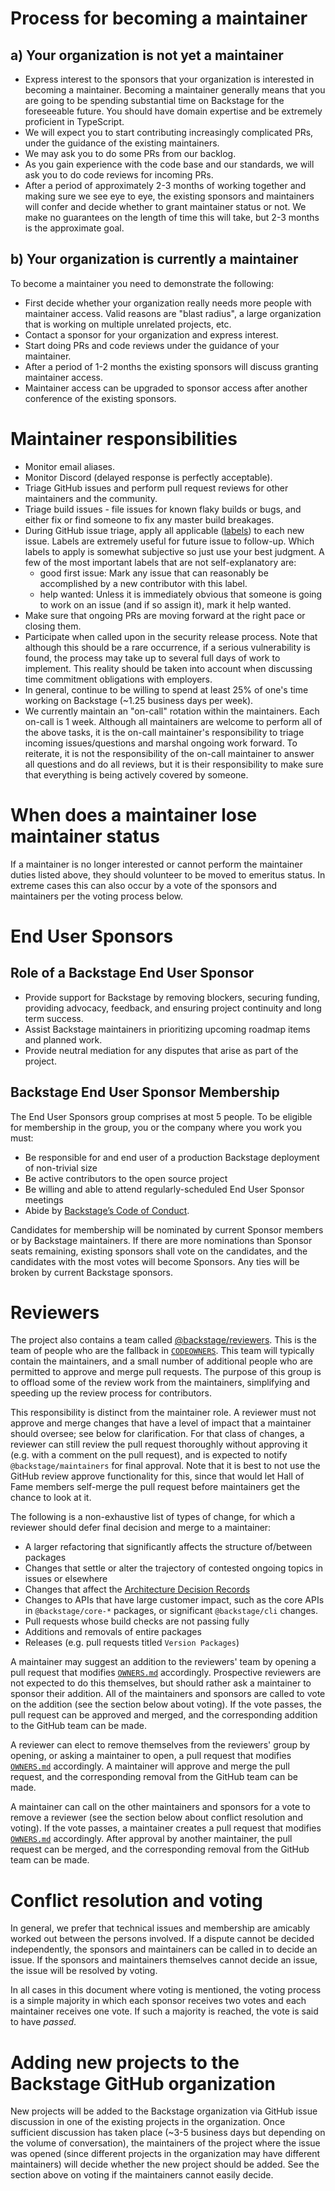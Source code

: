 # Process for becoming a maintainer

## a) Your organization is not yet a maintainer

- Express interest to the sponsors that your organization is interested in becoming a maintainer. Becoming a maintainer generally means that you are going to be spending substantial time on Backstage for the foreseeable future. You should have domain expertise and be extremely proficient in TypeScript.
- We will expect you to start contributing increasingly complicated PRs, under the guidance of the existing maintainers.
- We may ask you to do some PRs from our backlog.
- As you gain experience with the code base and our standards, we will ask you to do code reviews for incoming PRs.
- After a period of approximately 2-3 months of working together and making sure we see eye to eye, the existing sponsors and maintainers will confer and decide whether to grant maintainer status or not. We make no guarantees on the length of time this will take, but 2-3 months is the approximate goal.

## b) Your organization is currently a maintainer

To become a maintainer you need to demonstrate the following:

- First decide whether your organization really needs more people with maintainer access. Valid reasons are "blast radius", a large organization that is working on multiple unrelated projects, etc.
- Contact a sponsor for your organization and express interest.
- Start doing PRs and code reviews under the guidance of your maintainer.
- After a period of 1-2 months the existing sponsors will discuss granting maintainer access.
- Maintainer access can be upgraded to sponsor access after another conference of the existing sponsors.

# Maintainer responsibilities

- Monitor email aliases.
- Monitor Discord (delayed response is perfectly acceptable).
- Triage GitHub issues and perform pull request reviews for other maintainers and the community.
- Triage build issues - file issues for known flaky builds or bugs, and either fix or find someone to fix any master build breakages.
- During GitHub issue triage, apply all applicable ([labels](https://github.com/backstage/backstage/labels)) to each new issue. Labels are extremely useful for future issue to follow-up. Which labels to apply is somewhat subjective so just use your best judgment. A few of the most important labels that are not self-explanatory are:
  - good first issue: Mark any issue that can reasonably be accomplished by a new contributor with this label.
  - help wanted: Unless it is immediately obvious that someone is going to work on an issue (and if so assign it), mark it help wanted.
- Make sure that ongoing PRs are moving forward at the right pace or closing them.
- Participate when called upon in the security release process. Note that although this should be a rare occurrence, if a serious vulnerability is found, the process may take up to several full days of work to implement. This reality should be taken into account when discussing time commitment obligations with employers.
- In general, continue to be willing to spend at least 25% of one's time working on Backstage (~1.25 business days per week).
- We currently maintain an "on-call" rotation within the maintainers. Each on-call is 1 week. Although all maintainers are welcome to perform all of the above tasks, it is the on-call maintainer's responsibility to triage incoming issues/questions and marshal ongoing work forward. To reiterate, it is not the responsibility of the on-call maintainer to answer all questions and do all reviews, but it is their responsibility to make sure that everything is being actively covered by someone.

# When does a maintainer lose maintainer status

If a maintainer is no longer interested or cannot perform the maintainer duties listed above, they should volunteer to be moved to emeritus status. In extreme cases this can also occur by a vote of the sponsors and maintainers per the voting process below.

# End User Sponsors

## Role of a Backstage End User Sponsor

- Provide support for Backstage by removing blockers, securing funding, providing advocacy, feedback, and ensuring project continuity and long term success.
- Assist Backstage maintainers in prioritizing upcoming roadmap items and planned work.
- Provide neutral mediation for any disputes that arise as part of the project.

## Backstage End User Sponsor Membership

The End User Sponsors group comprises at most 5 people. To be eligible for membership in the group, you or the company where you work you must:

- Be responsible for and end user of a production Backstage deployment of non-trivial size
- Be active contributors to the open source project
- Be willing and able to attend regularly-scheduled End User Sponsor meetings
- Abide by [Backstage’s Code of Conduct](./CODE_OF_CONDUCT.md).

Candidates for membership will be nominated by current Sponsor members or by Backstage maintainers. If there are more nominations than Sponsor seats remaining, existing sponsors shall vote on the candidates, and the candidates with the most votes will become Sponsors. Any ties will be broken by current Backstage sponsors.

# Reviewers

The project also contains a team called [@backstage/reviewers](https://github.com/orgs/backstage/teams/reviewers). This is the team of people who are the fallback in [`CODEOWNERS`](./.github/CODEOWNERS). This team will typically contain the maintainers, and a small number of additional people who are permitted to approve and merge pull requests. The purpose of this group is to offload some of the review work from the maintainers, simplifying and speeding up the review process for contributors.

This responsibility is distinct from the maintainer role. A reviewer must not approve and merge changes that have a level of impact that a maintainer should oversee; see below for clarification. For that class of changes, a reviewer can still review the pull request thoroughly without approving it (e.g. with a comment on the pull request), and is expected to notify `@backstage/maintainers` for final approval. Note that it is best to not use the GitHub review approve functionality for this, since that would let Hall of Fame members self-merge the pull request before maintainers get the chance to look at it.

The following is a non-exhaustive list of types of change, for which a reviewer should defer final decision and merge to a maintainer:

- A larger refactoring that significantly affects the structure of/between packages
- Changes that settle or alter the trajectory of contested ongoing topics in issues or elsewhere
- Changes that affect the [Architecture Decision Records](./docs/architecture-decisions)
- Changes to APIs that have large customer impact, such as the core APIs in `@backstage/core-*` packages, or significant `@backstage/cli` changes.
- Pull requests whose build checks are not passing fully
- Additions and removals of entire packages
- Releases (e.g. pull requests titled `Version Packages`)

A maintainer may suggest an addition to the reviewers' team by opening a pull request that modifies [`OWNERS.md`](./OWNERS.md) accordingly. Prospective reviewers are not expected to do this themselves, but should rather ask a maintainer to sponsor their addition. All of the maintainers and sponsors are called to vote on the addition (see the section below about voting). If the vote passes, the pull request can be approved and merged, and the corresponding addition to the GitHub team can be made.

A reviewer can elect to remove themselves from the reviewers' group by opening, or asking a maintainer to open, a pull request that modifies [`OWNERS.md`](./OWNERS.md) accordingly. A maintainer will approve and merge the pull request, and the corresponding removal from the GitHub team can be made.

A maintainer can call on the other maintainers and sponsors for a vote to remove a reviewer (see the section below about conflict resolution and voting). If the vote passes, a maintainer creates a pull request that modifies [`OWNERS.md`](./OWNERS.md) accordingly. After approval by another maintainer, the pull request can be merged, and the corresponding removal from the GitHub team can be made.

# Conflict resolution and voting

In general, we prefer that technical issues and membership are amicably worked out between the persons involved. If a dispute cannot be decided independently, the sponsors and maintainers can be called in to decide an issue. If the sponsors and maintainers themselves cannot decide an issue, the issue will be resolved by voting.

In all cases in this document where voting is mentioned, the voting process is a simple majority in which each sponsor receives two votes and each maintainer receives one vote. If such a majority is reached, the vote is said to have _passed_.

# Adding new projects to the Backstage GitHub organization

New projects will be added to the Backstage organization via GitHub issue discussion in one of the existing projects in the organization. Once sufficient discussion has taken place (~3-5 business days but depending on the volume of conversation), the maintainers of the project where the issue was opened (since different projects in the organization may have different maintainers) will decide whether the new project should be added. See the section above on voting if the maintainers cannot easily decide.
